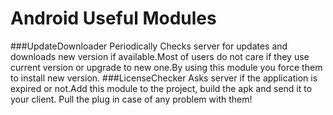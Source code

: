 # Android Useful Modules
###UpdateDownloader
Periodically Checks server for updates and downloads new version if available.Most of users do not care if they use current version or upgrade to new one.By using this module you force them to install new version.
###LicenseChecker
Asks server if the application is expired or not.Add this module to the project, build the apk and send it to your client.
Pull the plug in case of any problem with them!
